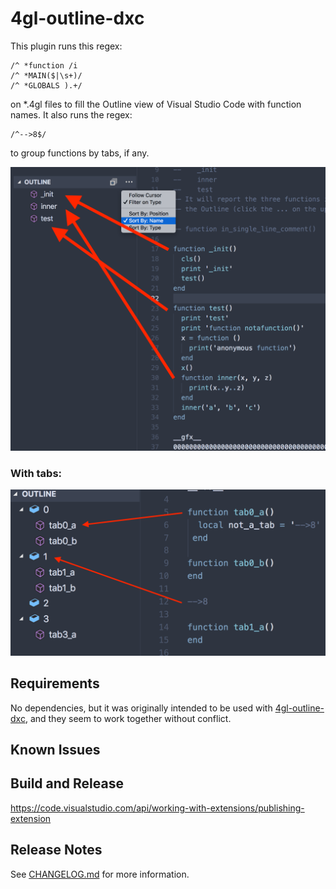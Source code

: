 # 4gl-outline-dxc

This plugin runs this regex:
```
/^ *function /i
/^ *MAIN($|\s+)/
/^ *GLOBALS ).+/
```
on *.4gl files to fill the Outline view of Visual Studio Code with function names. It also runs the regex:
```
/^-->8$/
```
to group functions by tabs, if any.

![Screenshot](screenshot.png)

### With tabs:

![Screenshot with Tabs](screenshot-tab.png)

## Requirements

No dependencies, but it was originally intended to be used with [4gl-outline-dxc](https://github.com/dxcdeng/4gl-outline-dxc), and they seem to work together without conflict.

## Known Issues


## Build and Release

https://code.visualstudio.com/api/working-with-extensions/publishing-extension

## Release Notes

See [CHANGELOG.md](CHANGELOG.md) for more information.
